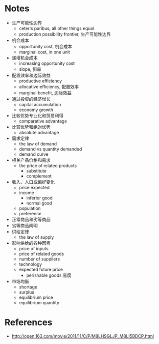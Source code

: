 # Notes
 
 - 生产可能性边界
    - ceteris paribus, all other things equal
    - production possibility frontier, 生产可能性边界
 - 机会成本
    - opportunity cost, 机会成本
    - marginal cost, in one unit
 - 递增机会成本
    - increasing opportunity cost
    - slope, 斜率
 - 配置效率和边际效益
    - productive efficiency
    - allocative efficiency, 配置效率
    - marginal benefit, 边际效益
 - 通过投资的经济增长
    - capital accumulation
    - economy growth
 - 比较优势专业化和贸易利得
    - comparative advantage
 - 比较优势和绝对优势
    - absolute advantage
 - 需求定律
    - the law of demand
    - demand vs quantity demanded
    - demand curve
 - 相关产品价格和需求
    - the price of related products
        - substitute
        - complement
 - 收入、人口或偏好变化
    - price expected
    - income
        - inferior good
        - normal good
    - population
    - preference
 - 正常商品和劣等商品
 - 劣等商品阐明
 - 供给定律 
    - the law of supply
 - 影响供给的各种因素
    - price of inputs
    - price of related goods
    - number of suppliers
    - technology
    - expected future price
        - perishable goods 易腐
 - 市场均衡
    - shortage
    - surplus
    - equilibrium price
    - equilibrium quantity
    
    
    
  
# References 
 
 - http://open.163.com/movie/2011/11/C/P/M8LHSGLJP_M8LI5BDCP.html